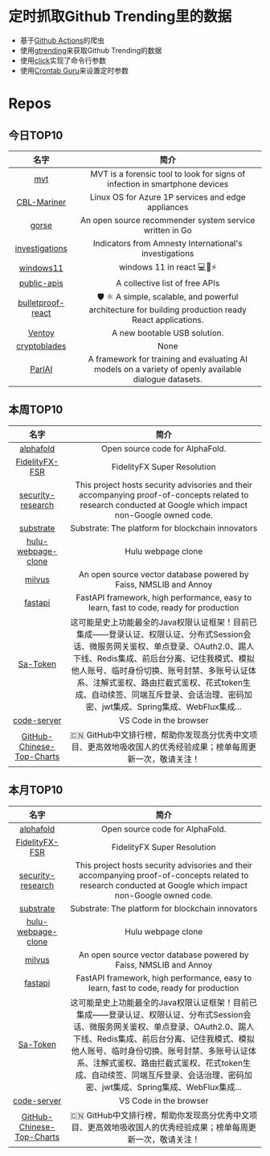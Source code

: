 # 定时抓取Github Trending里的数据
* 基于[Github Actions](https://docs.github.com/en/actions)的爬虫
* 使用[gtrending](https://github.com/hedythedev/gtrending)来获取Github Trending的数据
* 使用[click](https://github.com/pallets/click)实现了命令行参数
* 使用[Crontab Guru](https://crontab.guru/)来设置定时参数

# Repos
## 今日TOP10 
<!-- START OF DAILY_TOP10_REPOS -->
| 名字 | 简介 |
| :----: | :----: |
| [mvt](https://github.com/mvt-project/mvt) | MVT is a forensic tool to look for signs of infection in smartphone devices |
| [CBL-Mariner](https://github.com/microsoft/CBL-Mariner) | Linux OS for Azure 1P services and edge appliances |
| [gorse](https://github.com/zhenghaoz/gorse) | An open source recommender system service written in Go |
| [investigations](https://github.com/AmnestyTech/investigations) | Indicators from Amnesty International's investigations |
| [windows11](https://github.com/blueedgetechno/windows11) | windows 11 in react 💻🌈⚡ |
| [public-apis](https://github.com/public-apis/public-apis) | A collective list of free APIs |
| [bulletproof-react](https://github.com/alan2207/bulletproof-react) | 🛡️ ⚛️ A simple, scalable, and powerful architecture for building production ready React applications. |
| [Ventoy](https://github.com/ventoy/Ventoy) | A new bootable USB solution. |
| [cryptoblades](https://github.com/CryptoBlades/cryptoblades) | None |
| [ParlAI](https://github.com/facebookresearch/ParlAI) | A framework for training and evaluating AI models on a variety of openly available dialogue datasets. |
<!-- END OF DAILY_TOP10_REPOS -->

## 本周TOP10
<!-- START OF WEEKLY_TOP10_REPOS -->
| 名字 | 简介 |
| :----: | :----: |
| [alphafold](https://github.com/deepmind/alphafold) | Open source code for AlphaFold. |
| [FidelityFX-FSR](https://github.com/GPUOpen-Effects/FidelityFX-FSR) | FidelityFX Super Resolution |
| [security-research](https://github.com/google/security-research) | This project hosts security advisories and their accompanying proof-of-concepts related to research conducted at Google which impact non-Google owned code. |
| [substrate](https://github.com/paritytech/substrate) | Substrate: The platform for blockchain innovators |
| [hulu-webpage-clone](https://github.com/bradtraversy/hulu-webpage-clone) | Hulu webpage clone |
| [milvus](https://github.com/milvus-io/milvus) | An open source vector database powered by Faiss, NMSLIB and Annoy |
| [fastapi](https://github.com/tiangolo/fastapi) | FastAPI framework, high performance, easy to learn, fast to code, ready for production |
| [Sa-Token](https://github.com/dromara/Sa-Token) | 这可能是史上功能最全的Java权限认证框架！目前已集成——登录认证、权限认证、分布式Session会话、微服务网关鉴权、单点登录、OAuth2.0、踢人下线、Redis集成、前后台分离、记住我模式、模拟他人账号、临时身份切换、账号封禁、多账号认证体系、注解式鉴权、路由拦截式鉴权、花式token生成、自动续签、同端互斥登录、会话治理、密码加密、jwt集成、Spring集成、WebFlux集成... |
| [code-server](https://github.com/cdr/code-server) | VS Code in the browser |
| [GitHub-Chinese-Top-Charts](https://github.com/kon9chunkit/GitHub-Chinese-Top-Charts) | 🇨🇳 GitHub中文排行榜，帮助你发现高分优秀中文项目、更高效地吸收国人的优秀经验成果；榜单每周更新一次，敬请关注！ |
<!-- END OF WEEKLY_TOP10_REPOS -->

## 本月TOP10
<!-- START OF MONTHLY_TOP10_REPOS -->
| 名字 | 简介 |
| :----: | :----: |
| [alphafold](https://github.com/deepmind/alphafold) | Open source code for AlphaFold. |
| [FidelityFX-FSR](https://github.com/GPUOpen-Effects/FidelityFX-FSR) | FidelityFX Super Resolution |
| [security-research](https://github.com/google/security-research) | This project hosts security advisories and their accompanying proof-of-concepts related to research conducted at Google which impact non-Google owned code. |
| [substrate](https://github.com/paritytech/substrate) | Substrate: The platform for blockchain innovators |
| [hulu-webpage-clone](https://github.com/bradtraversy/hulu-webpage-clone) | Hulu webpage clone |
| [milvus](https://github.com/milvus-io/milvus) | An open source vector database powered by Faiss, NMSLIB and Annoy |
| [fastapi](https://github.com/tiangolo/fastapi) | FastAPI framework, high performance, easy to learn, fast to code, ready for production |
| [Sa-Token](https://github.com/dromara/Sa-Token) | 这可能是史上功能最全的Java权限认证框架！目前已集成——登录认证、权限认证、分布式Session会话、微服务网关鉴权、单点登录、OAuth2.0、踢人下线、Redis集成、前后台分离、记住我模式、模拟他人账号、临时身份切换、账号封禁、多账号认证体系、注解式鉴权、路由拦截式鉴权、花式token生成、自动续签、同端互斥登录、会话治理、密码加密、jwt集成、Spring集成、WebFlux集成... |
| [code-server](https://github.com/cdr/code-server) | VS Code in the browser |
| [GitHub-Chinese-Top-Charts](https://github.com/kon9chunkit/GitHub-Chinese-Top-Charts) | 🇨🇳 GitHub中文排行榜，帮助你发现高分优秀中文项目、更高效地吸收国人的优秀经验成果；榜单每周更新一次，敬请关注！ |
<!-- END OF MONTHLY_TOP10_REPOS -->
